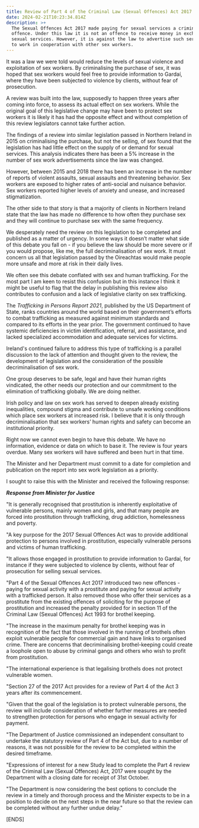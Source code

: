 ```yaml
---
title: Review of Part 4 of the Criminal Law (Sexual Offences) Act 2017
date: 2024-02-21T10:23:34.814Z
description: >+
  The Sexual Offences Act 2017 made paying for sexual services a criminal
  offence. Under this law it is not an offence to receive money in exchange for
  sexual services. However, it is against the law to advertise such services and
  to work in cooperation with other sex workers.
---
```

It was a law we were told would reduce the levels of sexual violence and exploitation of sex workers. By criminalising the purchase of sex, it was hoped that sex workers would feel free to provide information to Gardaí, where they have been subjected to violence by clients, without fear of prosecution.

A review was built into the law, supposedly to happen three years after coming into force, to assess its actual effect on sex workers. While the original goal of this legislative change may have been to protect sex workers it is likely it has had the opposite effect and without completion of this review legislators cannot take further action.

The findings of a review into similar legislation passed in Northern Ireland in 2015 on criminalising the purchase, but not the selling, of sex found that the legislation has had little effect on the supply of or demand for sexual services. This analysis indicates there has been a 5% increase in the number of sex work advertisements since the law was changed.

However, between 2015 and 2018 there has been an increase in the number of reports of violent assaults, sexual assaults and threatening behavior. Sex workers are exposed to higher rates of anti-social and nuisance behavior. Sex workers reported higher levels of anxiety and unease, and increased stigmatization.

The other side to that story is that a majority of clients in Northern Ireland state that the law has made no difference to how often they purchase sex and they will continue to purchase sex with the same frequency.

We desperately need the review on this legislation to be completed and published as a matter of urgency. In some ways it doesn’t matter what side of this debate you fall on - if you believe the law should be more severe or if you would propose, like me, the full decriminalisation of sex work. It must concern us all that legislation passed by the Oireachtas would make people more unsafe and more at risk in their daily lives.

We often see this debate conflated with sex and human trafficking. For the most part I am keen to resist this confusion but in this instance I think it might be useful to flag that the delay in publishing this review also contributes to confusion and a lack of legislative clarity on sex trafficking.

The *Trafficking in Persons Report 2021*, published by the US Department of State, ranks countries around the world based on their government’s efforts to combat trafficking as measured against minimum standards and compared to its efforts in the year prior. The government continued to have systemic deficiencies in victim identification, referral, and assistance, and lacked specialized accommodation and adequate services for victims.

Ireland's continued failure to address this type of trafficking is a parallel discussion to the lack of attention and thought given to the review, the development of legislation and the consideration of the possible decriminalisation of sex work.

One group deserves to be safe, legal and have their human rights vindicated, the other needs our protection and our commitment to the elimination of trafficking globally. We are doing neither.

Irish policy and law on sex work has served to deepen already existing inequalities, compound stigma and contribute to unsafe working conditions which place sex workers at increased risk. I believe that it is only through decriminalisation that sex workers’ human rights and safety can become an institutional priority.

Right now we cannot even begin to have this debate. We have no information, evidence or data on which to base it. The review is four years overdue. Many sex workers will have suffered and been hurt in that time.

The Minister and her Department must commit to a date for completion and publication on the report into sex work legislation as a priority.

I sought to raise this with the Minister and received the following response:



***Response from Minister for Justice***

"It is generally recognised that prostitution is inherently exploitative of vulnerable persons, mainly women and girls, and that many people are forced into prostitution through trafficking, drug addiction, homelessness and poverty.

"A key purpose for the 2017 Sexual Offences Act was to provide additional protection to persons involved in prostitution, especially vulnerable persons and victims of human trafficking.

"It allows those engaged in prostitution to provide information to Gardaí, for instance if they were subjected to violence by clients, without fear of prosecution for selling sexual services.

"Part 4 of the Sexual Offences Act 2017 introduced two new offences - paying for sexual activity with a prostitute and paying for sexual activity with a trafficked person. It also removed those who offer their services as a prostitute from the existing offences of soliciting for the purpose of prostitution and increased the penalty provided for in section 11 of the Criminal Law (Sexual Offences) Act 1993 for brothel keeping.

"The increase in the maximum penalty for brothel keeping was in recognition of the fact that those involved in the running of brothels often exploit vulnerable people for commercial gain and have links to organised crime. There are concerns that decriminalising brothel-keeping could create a loophole open to abuse by criminal gangs and others who wish to profit from prostitution.

"The international experience is that legalising brothels does not protect vulnerable women.

"Section 27 of the 2017 Act provides for a review of Part 4 of the Act 3 years after its commencement.

"Given that the goal of the legislation is to protect vulnerable persons, the review will include consideration of whether further measures are needed to strengthen protection for persons who engage in sexual activity for payment.

"The Department of Justice commissioned an independent consultant to undertake the statutory review of Part 4 of the Act but, due to a number of reasons, it was not possible for the review to be completed within the desired timeframe.

"Expressions of interest for a new Study lead to complete the Part 4 review of the Criminal Law (Sexual Offences) Act, 2017 were sought by the Department with a closing date for receipt of 31st October.

"The Department is now considering the best options to conclude the review in a timely and thorough process and the Minister expects to be in a position to decide on the next steps in the near future so that the review can be completed without any further undue delay."

\[ENDS]